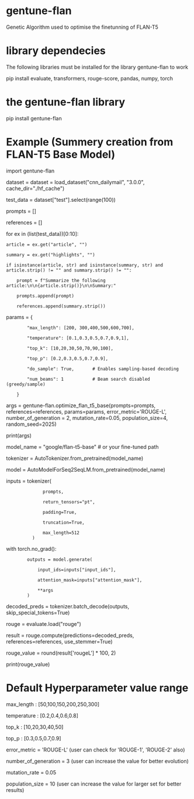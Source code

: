 # gentune-flan
Genetic Algorithm used to optimise the finetunning of FLAN-T5

# library dependecies
The following libraries must be installed for the library gentune-flan to work

pip install evaluate, transformers, rouge-score, pandas, numpy, torch

# the gentune-flan library
pip install gentune-flan

# Example (Summery creation from FLAN-T5 Base Model)

import gentune-flan

dataset = dataset = load_dataset("cnn_dailymail", "3.0.0", cache_dir="./hf_cache")

test_data = dataset["test"].select(range(100))

prompts = []

references = []


for ex in (list(test_data))[0:10]:

    article = ex.get("article", "")
    
    summary = ex.get("highlights", "")
    
    if isinstance(article, str) and isinstance(summary, str) and article.strip() != "" and summary.strip() != "":
    
        prompt = f"Summarize the following article:\n\n{article.strip()}\n\nSummary:"
        
        prompts.append(prompt)
        
        references.append(summary.strip())


params = {

            "max_length": [200, 300,400,500,600,700],
            
            "temperature": [0.1,0.3,0.5,0.7,0.9,1],
            
            "top_k": [10,20,30,50,70,90,100],
            
            "top_p": [0.2,0.3,0.5,0.7,0.9],
            
            "do_sample": True,       # Enables sampling-based decoding
            
            "num_beams": 1           # Beam search disabled (greedy/sample)
            
        }


args = gentune-flan.optimize_flan_t5_base(prompts=prompts, references=references,   params=params,      error_metric='ROUGE-L', number_of_generation = 2, mutation_rate=0.05, population_size=4, random_seed=2025)

print(args)


model_name = "google/flan-t5-base"  # or your fine-tuned path

tokenizer = AutoTokenizer.from_pretrained(model_name)

model = AutoModelForSeq2SeqLM.from_pretrained(model_name)


inputs = tokenizer(

                  prompts,
                  
                  return_tensors="pt",
                  
                  padding=True,
                  
                  truncation=True,
                  
                  max_length=512
              )


with torch.no_grad():

            outputs = model.generate(
            
                input_ids=inputs["input_ids"],
                
                attention_mask=inputs["attention_mask"],
                
                **args
            )


decoded_preds = tokenizer.batch_decode(outputs, skip_special_tokens=True)

rouge = evaluate.load("rouge")

result = rouge.compute(predictions=decoded_preds, references=references, use_stemmer=True)

rouge_value = round(result['rougeL'] * 100, 2)

print(rouge_value)


# Default Hyperparameter value range

max_length : [50,100,150,200,250,300]

temperature : [0.2,0.4,0.6,0.8]

top_k : [10,20,30,40,50]

top_p : [0.3,0.5,0.7,0.9]


error_metric = 'ROUGE-L' (user can check for 'ROUGE-1', 'ROUGE-2' also)

number_of_generation = 3 (user can increase the value for better evolution)

mutation_rate = 0.05

population_size = 10 (user can increase the value for larger set for better results)
